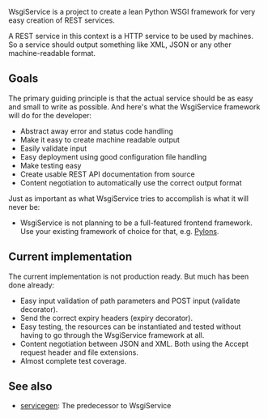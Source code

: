 WsgiService is a project to create a lean Python WSGI framework for very easy creation of REST services.

A REST service in this context is a HTTP service to be used by machines. So a service should output something like XML, JSON or any other machine-readable format.

## Goals ##

The primary guiding principle is that the actual service should be as easy and small to write as possible. And here's what the WsgiService framework will do for the developer:

* Abstract away error and status code handling
* Make it easy to create machine readable output
* Easily validate input
* Easy deployment using good configuration file handling
* Make testing easy
* Create usable REST API documentation from source
* Content negotiation to automatically use the correct output format

Just as important as what WsgiService tries to accomplish is what it will never be:

* WsgiService is not planning to be a full-featured frontend framework. Use your existing framework of choice for that, e.g. [Pylons](http://pylonshq.com/).

## Current implementation ##

The current implementation is not production ready. But much has been done already:

* Easy input validation of path parameters and POST input (validate decorator).
* Send the correct expiry headers (expiry decorator).
* Easy testing, the resources can be instantiated and tested without having to go through the WsgiService framework at all.
* Content negotiation between JSON and XML. Both using the Accept request header and file extensions.
* Almost complete test coverage.

## See also ##

* [servicegen](http://github.com/pneff/servicegen/tree/master): The predecessor to WsgiService
